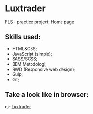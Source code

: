 # Luxtrader
FLS - practice project: Home page
## Skills used:
* HTML&CSS;
* JavaScript (simple);
* SASS/SCSS;
* BEM Metodologi;
* RWD (Responsive web design);
* Gulp;
* Git;
## Take a look like in browser:
👉 [Luxtrader](https://grifano.github.io/luxtrader/)
